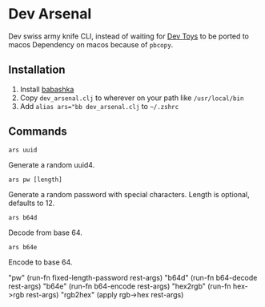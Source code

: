 Dev Arsenal
============

Dev swiss army knife CLI, instead of waiting for [Dev Toys](https://github.com/veler/DevToys) to be ported to macos
Dependency on macos because of `pbcopy`.

Installation
------------
1. Install [babashka](https://github.com/babashka/babashka#installation)
2. Copy `dev_arsenal.clj` to wherever on your path like `/usr/local/bin`
3. Add `alias ars="bb dev_arsenal.clj`  to `~/.zshrc`  

Commands
--------

`ars uuid`

Generate a random uuid4.

`ars pw [length]`

Generate a random password with special characters. Length is optional, defaults to 12.

`ars b64d`

Decode from base 64.

`ars b64e`

Encode to base 64.


"pw" (run-fn fixed-length-password rest-args)
"b64d" (run-fn b64-decode rest-args)
"b64e" (run-fn b64-encode rest-args)
"hex2rgb" (run-fn hex->rgb rest-args)
"rgb2hex" (apply rgb->hex rest-args)
